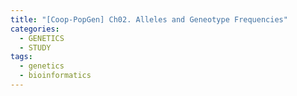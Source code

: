 ```yaml
---
title: "[Coop-PopGen] Ch02. Alleles and Geneotype Frequencies"
categories:
  - GENETICS
  - STUDY
tags:
  - genetics
  - bioinformatics
---
```


